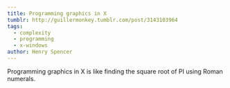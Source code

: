 ```yaml
---
title: Programming graphics in X
tumblr: http://guillermonkey.tumblr.com/post/3143103964
tags:
  - complexity
  - programming
  - x-windows
author: Henry Spencer
---
```


Programming graphics in X is like finding the square root of PI using Roman numerals.

